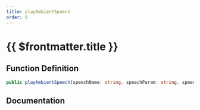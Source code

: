 ```yaml
---
title: playAmbientSpeech
order: 0
---
```


# {{ $frontmatter.title }}

## Function Definition

```ts
public playAmbientSpeech(speechName: string, speechParam: string, speechDictHash: number): void;
```

## Documentation

<!--@include: ./parts/playAmbientSpeech.md-->
